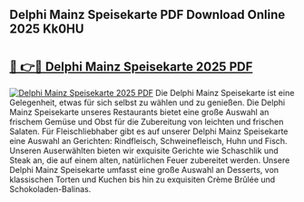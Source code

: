 ## Delphi Mainz Speisekarte PDF Download Online 2025 Kk0HU

# <h2><a href="http://gcc675.nevu.top/?p=Delphi+Mainz+Speisekarte">🔗 👉🔴 Delphi Mainz Speisekarte 2025 PDF</a></h2>

[![Delphi Mainz Speisekarte 2025 PDF](https://i.imgur.com/dBaPXMq.png)](http://gcc675.nevu.top/?p=Delphi+Mainz+Speisekarte)
Die Delphi Mainz Speisekarte ist eine Gelegenheit, etwas für sich selbst zu wählen und zu genießen. Die Delphi Mainz Speisekarte unseres Restaurants bietet eine große Auswahl an frischem Gemüse und Obst für die Zubereitung von leichten und frischen Salaten. Für Fleischliebhaber gibt es auf unserer Delphi Mainz Speisekarte eine Auswahl an Gerichten: Rindfleisch, Schweinefleisch, Huhn und Fisch. Unseren Auserwählten bieten wir exquisite Gerichte wie Schaschlik und Steak an, die auf einem alten, natürlichen Feuer zubereitet werden. Unsere Delphi Mainz Speisekarte umfasst eine große Auswahl an Desserts, von klassischen Torten und Kuchen bis hin zu exquisiten Crème Brûlée und Schokoladen-Balinas.
